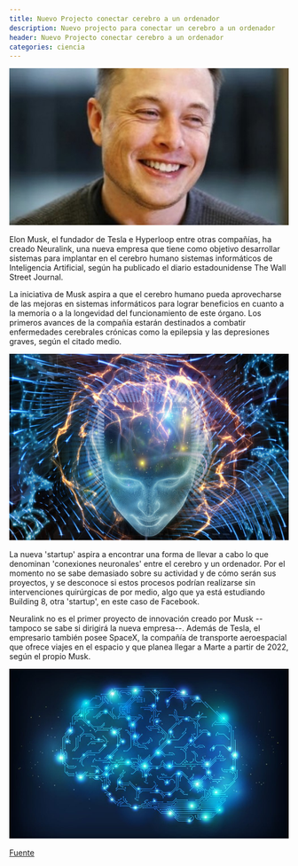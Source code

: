 ```yaml
---
title: Nuevo Projecto conectar cerebro a un ordenador
description: Nuevo projecto para conectar un cerebro a un ordenador
header: Nuevo Projecto conectar cerebro a un ordenador
categories: ciencia
---
```


![Elon Musk](img/elon_musk.png "Elon Musk")

Elon Musk, el fundador de Tesla e Hyperloop entre otras compañías, 
ha creado Neuralink, una nueva empresa que tiene como objetivo desarrollar 
sistemas para implantar en el cerebro humano sistemas informáticos de Inteligencia Artificial, 
según ha publicado el diario estadounidense The Wall Street Journal.

La iniciativa de Musk aspira a que el cerebro humano pueda aprovecharse de las 
mejoras en sistemas informáticos para lograr beneficios en cuanto a la memoria 
o a la longevidad del funcionamiento de este órgano. Los primeros avances de 
la compañía estarán destinados a combatir enfermedades cerebrales crónicas como 
la epilepsia y las depresiones graves, según el citado medio.

![Neura](img/cerebro_neura.png "Neura")

La nueva 'startup' aspira a encontrar una forma de llevar a cabo lo que 
denominan 'conexiones neuronales' entre el cerebro y un ordenador. Por el 
momento no se sabe demasiado sobre su actividad y de cómo serán sus proyectos, 
y se desconoce si estos procesos podrían realizarse sin intervenciones quirúrgicas 
de por medio, algo que ya está estudiando Building 8, otra 'startup', en este caso de Facebook.

Neuralink no es el primer proyecto de innovación creado por Musk --tampoco se sabe si dirigirá la nueva empresa--. 
Además de Tesla, el empresario también posee SpaceX, la compañía de 
transporte aeroespacial que ofrece viajes en el espacio y que planea 
llegar a Marte a partir de 2022, según el propio Musk.

![Neura2](img/cerebro2.png "Neura2")

[Fuente](http://www.eitb.eus/es/noticias/tecnologia/detalle/4734745/elon-musk-funda-neuralink-fusionar-cerebro-ordenador/ "Fuente")
